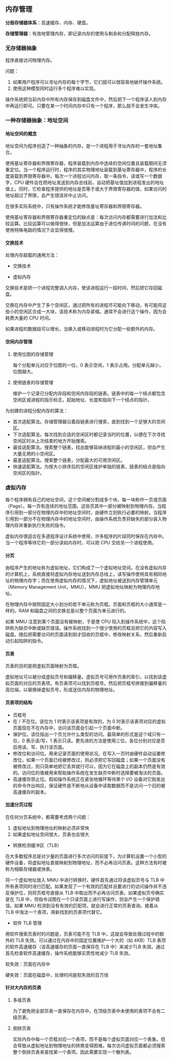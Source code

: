 ## 内存管理

**分层存储器体系**：高速缓存、内存、硬盘。

**存储管理器**：有效地管理内存，即记录内存的使用与剩余和分配释放内存。

### 无存储器抽象

程序直接访问物理内存。

问题：

1. 如果用户程序可以寻址内存的每个字节，它们就可以很容易地破坏操作系统。
2. 使用这种模型同时运行多个程序难以实现。

操作系统把当前内存中所有内存保存到磁盘文件中，然后把下一个程序读人到内存中再运行即可。只要在某一个时间内存中只有一个程序，那么就不会发生冲突。

### 一种存储器抽象：地址空间

#### 地址空间的概念

地址空间为程序创造了一种抽象的内存，是一个进程用于寻址内存的一套地址集合。

使用基址寄存器和界限寄存器，程序装载到内存中连续的空闲位置且装载期间无须重定位。当一个程序运行时，程序的其实物理地址装载到基址寄存器中，程序的长度装载到界限寄存器中。每次一个进程访问内存，取一条指令，读或写一个数据字，CPU 硬件会在把地址发送到内存总线前，自动把基址值加到进程发出的地址值上。同时，它检查程序提供的地址是否等于或大于界限寄存器的值，如果访问的地址超过了界限，会产生错误并中止访问。

在很多实际系统中，只有操作系统才能修改基址寄存器和界限寄存器。

使用基址寄存器和界限寄存器重定位的缺点是：每次访问内存都需要进行加法和比较运算。比较运算可以做得很快，但是加法运算由于进位传递时间的问题，在没有使用特殊电路的情况下会显得很慢。

#### 交换技术

处理内存超载的通用方法：

- 交换技术

- 虚拟内存

交换技术是把一个进程完整调入内存，使该进程运行一段时间，然后把它存回磁盘。

交换在内存中产生了多个空闲区，通过把所有的进程尽可能向下移动，有可能将这些小的空闲区合成一大块，该技术称为内存紧缩。通常不会进行这个操作，因为会耗费大量的 CPU 时间。

如果进程的数据段可以增长，当换入或移动进程时为它分配一些额外的内存。

#### 空闲内存管理

1. 使用位图的存储管理

    每个分配单元对应于位图的一位，0 表示空闲，1 表示占用。分配单元越小，位图越大。

2. 使用链表的存储管理

    维护一个记录已分配内存段和空闲内存段的链表。链表中的每一个结点都包含空闲区或进程的指示标志，起始地址、长度和指向下一个结点的指针。

为创建的进程分配内存的算法：

- 首次适配算法。存储管理器沿着段链表进行搜索，直到找到一个足够大的空闲区。
- 下次适配算法。每次找到合适的空闲区时都记录当时的位置，以便在下次寻找空闲区时从上次结束的地方开始搜索。
- 最佳适配算法。搜索整个链表，找出能够容纳进程的最小的空闲区，但会产生大量无用的小空闲区。
- 最差适配算法。搜索整个链表，分配最大的可用空闲区。
- 快速适配算法。为按大小排序后的空闲区维护单独的链表，链表的结点是指向空闲区的指针。

### 虚拟内存

每个程序拥有自己的地址空间，这个空间被分割成多个块，每一块称作一页或页面（Page）。每一页有连续的地址范围。这些页其中一部分被映射到物理内存。当程序引用到一部分在物理内存中的地址空间时，由硬件立刻执行必要的映射。当程序引用到一部分不在物理内存中的地址空间时，由操作系统负责将缺失的部分装入物理内存并重新执行失败的指令。

虚拟内存很适合在多道程序设计系统中使用，许多程序的片段同时保存在内存中。当一个程序等待它的一部分读如内存时，可以把 CPU 交给另一个进程使用。

#### 分页

由程序产生的地址称为虚拟地址，它们构成了一个虚拟地址空间。在没有虚拟内存的计算机上，系统直接将虚拟内存地址送到内存总线上，读写操作使用具有相同地址的物理内存字；而在使用虚拟内存的情况下，虚拟地址被送到内存管理单元（Memory Management Unit，MMU），MMU 把虚拟地址映射为物理内存地址。

在物理内存中按照固定大小划分的若干单元称为页框。页面和页框的大小通常是一样的。RAM 和磁盘之间的交换总是以整个页面为单元进行的。

如果 MMU 注意到某个页面没有被映射，于是使 CPU  陷入到操作系统中，这个陷阱称为缺页中断或缺页错误。操作系统找到一个很少使用的页框且把它的内容写入磁盘。随后把需要访问的页面读到刚才回收的页框中，修改映射关系，然后重新启动引起陷阱的指令。

#### 页表

页表的目的是把虚拟页面映射为页框。

虚拟地址可以被分成虚拟页号和偏移量。虚拟页号可用作页表的索引，以找到该虚拟页面的对应的页表项。有页表项可以找到页框号。然后把页框号拼接到偏移量的高位端，以替换掉虚拟页号，形成送往内存的物理地址。

#### 页表项的结构

- 页框号
- 在 / 不在位。该位为 1 时表示该表项是有效的，为 0 时表示该表项对应的虚拟页面现在不在内存中，访问该页面会引起一个页面中断。
- 保护位。该位指出一个页允许什么类型的访问。最简单的形式是这个域只有一位，0 表示读/写，1 表示只读。更先进的方法是使用三位，各位分别对应是否启用读、写、执行该页面。
- 修改位和访问位。用来记录页面的使用状况。在写入一页时由硬件自动设置修改位，如果一个页面已经被修改过，则必须把它写回磁盘；如果一个页面没有被修改过，则只简单地把它丢弃就行可以，因为它在磁盘上的副本仍然是有效的。访问位的值被用来帮助操作系统在发生缺页中断时选择要被淘汰的页面。
- 高速缓存禁止位。假如操作系统正在紧张地循环等待某个 I/O 设备对它刚发出的命令作出响应，保证硬件是不断地从设备中读取数据而不是访问一个旧的被高速缓存的副本。

#### 加速分页过程

在任何分页系统中，都需要考虑两个问题：

1. 虚拟地址到物理地址的映射必须非常快
2. 如果虚拟地址空间很大，页表也会很大

- 转换检测缓冲区（TLB）

在大多数程序总是对少量的页面进行多次访问的前提下，为计算机设置一个小型的硬件设备，将虚拟地址直接映射到物理地址，而不必再访问页表。这种方法有时被称为相联存储器或快表。

将一个虚拟地址放入 MMU 中进行转换时，硬件首先通过将该虚拟页号与 TLB 中所有表项同时进行匹配。如果发现了一个有效的匹配并且要进行的访问操作并不违反保护位，则将页框号直接从 TLB 中取出而不必再访问页表。如果虚拟页号确实是在 TLB 中，但指令试图在一个只读页面上进行写操作，则会产生一个保护错误。如果 MMU  检测到没有有效的匹配项，就会进行正常的页表查询。接着从 TLB 中淘汰一个表项，用新找到的页表项代替它。

- 软件 TLB 管理

用软件搜索页表时的问题是，页表可能不在 TLB 中，这就会导致处理过程中的额外的 TLB 失效。可以通过在内存中的固定位置维护一个大的（如 4KB）TLB 表项的软件高速缓存（该高速缓存的页面一直保存在 TLB 中）来减少TLB 失效。通过首先检查软件高速缓存，操作系统能够实质性地减少 TLB 失效。

软失效：页面在内存中

硬失效：页面在磁盘中，处理时间是软失效的百万倍

#### 针对大内存的页表

1. 多级页表

    为了避免把全部页表一直保存在内存中。在顶级页表中未使用的表项不会有二级页表。

2. 倒排页表

    实际内存中每一个页框对应一个表项，而不是每个虚拟页面对应一个表象。但会导致从虚拟地址到物理地址的转换变得困难。每次访问虚拟页面都必须搜索整个倒排页表来查找某一个表项。因此需要实现一个散列表。